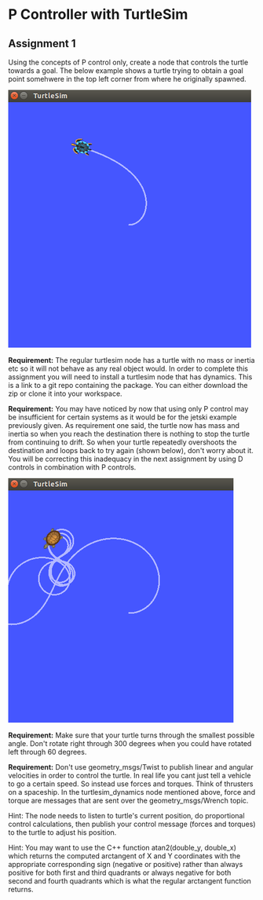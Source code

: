 # P Controller with TurtleSim

## Assignment 1

Using the concepts of P control only, create a node that controls the turtle towards a goal. The below example shows a turtle trying to obtain a goal point somehwere in the top left corner from where he originally spawned.

![p_turtle.png](../figures/p_turtle.png)

**Requirement:** The regular turtlesim node has a turtle with no mass or inertia etc so it will not behave as any real object would. In order to complete this assignment you will need to install a turtlesim node that has dynamics. This is a link to a git repo containing the package. You can either download the zip or clone it into your workspace.

**Requirement:** You may have noticed by now that using only P control may be insufficient for certain systems as it would be for the jetski example previously given. As requirement one said, the turtle now has mass and inertia so when you reach the destination there is nothing to stop the turtle from continuing to drift. So when your turtle repeatedly overshoots the destination and loops back to try again (shown below), don't worry about it. You will be correcting this inadequacy in the next assignment by using D controls in combination with P controls.

![p_turtle_1.png](../figures/p_turtle_1.png)

**Requirement:** Make sure that your turtle turns through the smallest possible angle. Don't rotate right through 300 degrees when you could have rotated left through 60 degrees.

**Requirement:** Don't use geometry_msgs/Twist to publish linear and angular velocities in order to control the turtle. In real life you cant just tell a vehicle to go a certain speed. So instead use forces and torques. Think of thrusters on a spaceship. In the turtlesim_dynamics node mentioned above, force and torque are messages that are sent over the geometry_msgs/Wrench topic.

Hint: The node needs to listen to turtle's current position, do proportional control calculations, then publish your control message (forces and torques) to the turtle to adjust his position.

Hint: You may want to use the C++ function atan2(double_y, double_x) which returns the computed arctangent of X and Y coordinates with the appropriate corresponding sign (negative or positive) rather than always positive for both first and third quadrants or always negative for both second and fourth quadrants which is what the regular arctangent function returns.

